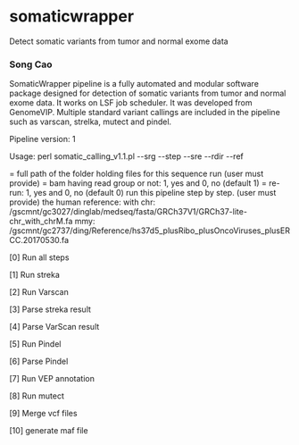 # somaticwrapper
Detect somatic variants from tumor and normal exome data

### Song Cao ###

SomaticWrapper pipeline is a fully automated and modular software package designed for detection of somatic variants from tumor and normal exome data. It works on LSF job scheduler. It was developed from GenomeVIP. Multiple standard variant callings are included in the pipeline such as varscan, strelka, mutect and pindel.

Pipeline version: 1

Usage: perl somatic_calling_v1.1.pl  --srg --step --sre --rdir --ref 

<rdir> = full path of the folder holding files for this sequence run (user must provide)
<srg> = bam having read group or not: 1, yes and 0, no (default 1)
<sre> = re-run: 1, yes and 0, no  (default 0)
<stepn> run this pipeline step by step. (user must provide)
<ref> the human reference: 
with chr: /gscmnt/gc3027/dinglab/medseq/fasta/GRCh37V1/GRCh37-lite-chr_with_chrM.fa
mmy: /gscmnt/gc2737/ding/Reference/hs37d5_plusRibo_plusOncoViruses_plusERCC.20170530.fa 

  [0]  Run all steps
 
  [1]  Run streka
 
  [2]  Run Varscan

  [3]  Parse streka result

  [4]  Parse VarScan result

  [5]  Run Pindel

  [6]  Parse Pindel

  [7]  Run VEP annotation

  [8]  Run mutect 
  
  [9]  Merge vcf files  

  [10] generate maf file 
 
